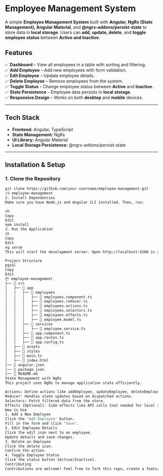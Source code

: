 # Employee Management System  

A simple **Employee Management System** built with **Angular, NgRx (State Management), Angular Material**, and **@ngrx-addons/persist-state** to store data in **local storage**. Users can **add, update, delete**, and **toggle employee status** between **Active and Inactive**.  

## Features  
✅ **Dashboard** – View all employees in a table with sorting and filtering.  
✅ **Add Employee** – Add new employees with form validation.  
✅ **Edit Employee** – Update employee details.  
✅ **Delete Employee** – Remove employees from the system.  
✅ **Toggle Status** – Change employee status between **Active** and **Inactive**.  
✅ **State Persistence** – Employee data persists in **local storage**.  
✅ **Responsive Design** – Works on both **desktop** and **mobile** devices.  

---

## Tech Stack  

- **Frontend:** Angular, TypeScript  
- **State Management:** NgRx  
- **UI Library:** Angular Material  
- **Local Storage Persistence:** @ngrx-addons/persist-state  

---

## Installation & Setup  

### 1. Clone the Repository  
```sh
git clone https://github.com/your-username/employee-management.git
cd employee-management
2. Install Dependencies
Make sure you have Node.js and Angular CLI installed. Then, run:

sh
Copy
Edit
npm install
3. Run the Application
sh
Copy
Edit
ng serve
This will start the development server. Open http://localhost:4200 in your browser.

Project Structure
pgsql
Copy
Edit
📦 employee-management
├── 📂 src
│   ├── 📂 app
│   │   ├── 📂 employees
│   │   │   ├── 📜 employees.component.ts
│   │   │   ├── 📜 employees.reducer.ts
│   │   │   ├── 📜 employees.actions.ts
│   │   │   ├── 📜 employees.selectors.ts
│   │   │   ├── 📜 employees.effects.ts
│   │   │   ├── 📜 employee.model.ts
│   │   ├── 📂 services
│   │   │   ├── 📜 employee.service.ts
│   │   ├── 📜 app.component.ts
│   │   ├── 📜 app.routes.ts
│   │   ├── 📜 app.config.ts
│   ├── 📂 assets
│   ├── 📂 styles
│   ├── 📜 main.ts
│   ├── 📜 index.html
│── 📜 angular.json
│── 📜 package.json
│── 📜 README.md
State Management with NgRx
This project uses NgRx to manage application state efficiently.

Actions: Define actions like addEmployee, updateEmployee, deleteEmployee, and toggleStatus.
Reducer: Handles state updates based on dispatched actions.
Selectors: Fetch filtered data from the store.
Effects (Optional): Side effects like API calls (not needed for local storage).
How to Use
1. Add a New Employee
Click the "Add Employee" button.
Fill in the form and click "Save".
2. Edit Employee Details
Click the edit icon next to an employee.
Update details and save changes.
3. Delete an Employee
Click the delete icon.
Confirm the action.
4. Toggle Employee Status
Click the status button (Active/Inactive).
Contributing
Contributions are welcome! Feel free to fork this repo, create a feature branch, and submit a pull request. 🚀